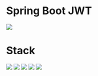 # Spring Boot JWT

![](https://img.shields.io/badge/build-success-brightgreen.svg)

# Stack

![](https://img.shields.io/badge/java_8-✓-blue.svg)
![](https://img.shields.io/badge/spring_boot-✓-blue.svg)
![](https://img.shields.io/badge/H2-%20%E2%9C%93-blue)
![](https://img.shields.io/badge/jwt-✓-blue.svg)
![](https://img.shields.io/badge/Junit-%E2%9C%93-blue)
